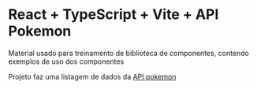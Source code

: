 # React + TypeScript + Vite + API Pokemon

Material usado para treinamento de biblioteca de componentes, contendo exemplos de uso dos componentes

Projeto faz uma listagem de dados da [API pokemon ](https://pokeapi.co/)
